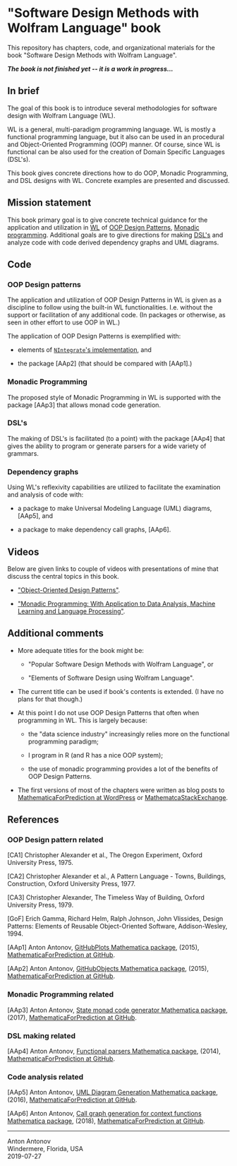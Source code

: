 # "Software Design Methods with Wolfram Language" book

This repository has chapters, code, and organizational materials for the book 
"Software Design Methods with Wolfram Language".

***The book is not finished yet -- it is a work in progress...***   

## In brief

The goal of this book is to introduce several methodologies for software design with Wolfram Language (WL).

WL is a general, multi-paradigm programming language. WL is mostly a functional programming language, but 
it also can be used in an procedural and Object-Oriented Programming (OOP) manner. 
Of course, since WL is functional can be also used for the creation of Domain Specific Languages (DSL's). 

This book gives concrete directions how to do OOP, Monadic Programming, and DSL designs with WL. 
Concrete examples are presented and discussed.

## Mission statement

This book primary goal is to give concrete technical guidance for the application and utilization in 
[WL](https://en.wikipedia.org/wiki/Wolfram_Language) 
of 
[OOP Design Patterns](https://en.wikipedia.org/wiki/Design_Patterns),
[Monadic programming](https://en.wikipedia.org/wiki/Monad_(functional_programming)).
Additional goals are to give directions for making
[DSL's](https://en.wikipedia.org/wiki/Domain-specific_language)
and analyze code with code derived dependency graphs and UML diagrams.

## Code

### OOP Design patterns

The application and utilization of OOP Design Patterns in WL is given as a discipline to follow using the built-in
WL functionalities. I.e. without the support or facilitation of any additional code. 
(In packages or otherwise, as seen in other effort to use OOP in WL.)  

The application of OOP Design Patterns is exemplified with:
 
 - elements of [`NIntegrate`'s implementation](https://reference.wolfram.com/language/tutorial/NIntegrateOverview.html), and
   
 - the package [AAp2] (that should be compared with [AAp1].)

### Monadic Programming

The proposed style of Monadic Programming in WL is supported with the package [AAp3] that allows monad code generation.

### DSL's

The making of DSL's is facilitated (to a point) with the package [AAp4] that gives the ability to program or generate
parsers for a wide variety of grammars.
 
### Dependency graphs

Using WL's reflexivity capabilities are utilized to facilitate the examination and analysis of code with:
 
- a package to make Universal Modeling Language (UML) diagrams, [AAp5], and   

- a package to make dependency call graphs, [AAp6].

## Videos

Below are given links to couple of videos with presentations of mine that discuss the central topics in this book. 

- ["Object-Oriented Design Patterns"](https://www.youtube.com/watch?v=4Q6hOx63b08).

- ["Monadic Programming: With Application to Data Analysis, Machine Learning and Language Processing"](https://www.youtube.com/watch?v=_cIFA5GHF58).

## Additional comments

- More adequate titles for the book might be:

  - "Popular Software Design Methods with Wolfram Language", or

  - "Elements of Software Design using Wolfram Language".
 
- The current title can be used if book's contents is extended. (I have no plans for that though.)

- At this point I do not use OOP Design Patterns that often when programming in WL. 
This is largely because:
 
  - the "data science industry" increasingly relies more on the functional programming paradigm;
  
  - I program in R (and R has a nice OOP system);
  
  - the use of monadic programming provides a lot of the benefits of OOP Design Patterns.
   
- The first versions of most of the chapters were written as blog posts to 
[MathematicaForPrediction at WordPress](https://mathematicaforprediction.wordpress.com) or 
[MathematcaStackExchange](https://mathematica.stackexchange.com). 

## References

### OOP Design pattern related

[CA1] Christopher Alexander et al., The Oregon Experiment, Oxford University Press, 1975.

[CA2] Christopher Alexander et al., A Pattern Language - Towns, Buildings, Construction, Oxford University Press, 1977.

[CA3] Christopher Alexander, The Timeless Way of Building, Oxford University Press, 1979.

[GoF] Erich Gamma, Richard Helm, Ralph Johnson, John Vlissides, Design Patterns: Elements of Reusable Object-Oriented Software, Addison-Wesley, 1994.

[AAp1] Anton Antonov, 
[GitHubPlots Mathematica package](https://github.com/antononcube/MathematicaForPrediction/blob/master/Misc/GitHubPlots.m),
(2015), 
[MathematicaForPrediction at GitHub](https://github.com/antononcube/MathematicaForPrediction).

[AAp2] Anton Antonov, 
[GitHubObjects Mathematica package](https://github.com/antononcube/MathematicaForPrediction/blob/master/Misc/GitHubDataObjects.m),
(2015), 
[MathematicaForPrediction at GitHub](https://github.com/antononcube/MathematicaForPrediction).

### Monadic Programming related

[AAp3] Anton Antonov,
[State monad code generator Mathematica package](https://github.com/antononcube/MathematicaForPrediction/blob/master/MonadicProgramming/StateMonadCodeGenerator.m),
(2017),
[MathematicaForPrediction at GitHub](https://github.com/antononcube/MathematicaForPrediction).

### DSL making related

[AAp4] Anton Antonov,
[Functional parsers Mathematica package](https://github.com/antononcube/MathematicaForPrediction/blob/master/FunctionalParsers.m),
(2014),
[MathematicaForPrediction at GitHub](https://github.com/antononcube/MathematicaForPrediction).

### Code analysis related

[AAp5] Anton Antonov, 
[UML Diagram Generation Mathematica package](https://github.com/antononcube/MathematicaForPrediction/blob/master/Misc/UMLDiagramGeneration.m),
(2016),
[MathematicaForPrediction at GitHub](https://github.com/antononcube/MathematicaForPrediction).

[AAp6] Anton Antonov,
[Call graph generation for context functions Mathematica package](https://github.com/antononcube/MathematicaForPrediction/blob/master/Misc/CallGraph.m),
(2018),
[MathematicaForPrediction at GitHub](https://github.com/antononcube/MathematicaForPrediction).

 
-----
Anton Antonov   
Windermere, Florida, USA   
2019-07-27


